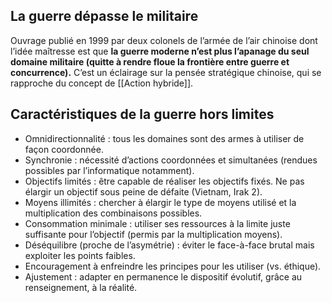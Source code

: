 ## La guerre dépasse le militaire

Ouvrage publié en 1999 par deux colonels de l’armée de l’air chinoise dont l’idée maîtresse est que **la guerre moderne n’est plus l’apanage du seul domaine militaire (quitte à rendre floue la frontière entre guerre et concurrence).** C’est un éclairage sur la pensée stratégique chinoise, qui se rapproche du concept de [[Action hybride]].

## Caractéristiques de la guerre hors limites

- Omnidirectionnalité : tous les domaines sont des armes à utiliser de façon coordonnée.
- Synchronie : nécessité d’actions coordonnées et simultanées (rendues possibles par l’informatique notamment).
- Objectifs limités : être capable de réaliser les objectifs fixés. Ne pas élargir un objectif sous peine de défaite (Vietnam, Irak 2).
- Moyens illimités : chercher à élargir le type de moyens utilisé et la multiplication des combinaisons possibles.
- Consommation minimale : utiliser ses ressources à la limite juste suffisante pour l’objectif (permis par la multiplication moyens).
- Déséquilibre (proche de l’asymétrie) : éviter le face-à-face brutal mais exploiter les points faibles.
- Encouragement à enfreindre les principes pour les utiliser (vs. éthique).
- Ajustement : adapter en permanence le dispositif évolutif, grâce au renseignement, à la réalité.